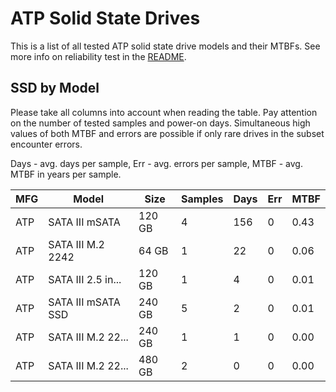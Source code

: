 ATP Solid State Drives
======================

This is a list of all tested ATP solid state drive models and their MTBFs. See
more info on reliability test in the [README](https://github.com/bsdhw/SMART).

SSD by Model
------------

Please take all columns into account when reading the table. Pay attention on the
number of tested samples and power-on days. Simultaneous high values of both MTBF
and errors are possible if only rare drives in the subset encounter errors.

Days - avg. days per sample,
Err  - avg. errors per sample,
MTBF - avg. MTBF in years per sample.

| MFG       | Model              | Size   | Samples | Days  | Err   | MTBF |
|-----------|--------------------|--------|---------|-------|-------|------|
| ATP       | SATA III mSATA     | 120 GB | 4       | 156   | 0     | 0.43   |
| ATP       | SATA III M.2 2242  | 64 GB  | 1       | 22    | 0     | 0.06   |
| ATP       | SATA III 2.5 in... | 120 GB | 1       | 4     | 0     | 0.01   |
| ATP       | SATA III mSATA SSD | 240 GB | 5       | 2     | 0     | 0.01   |
| ATP       | SATA III M.2 22... | 240 GB | 1       | 1     | 0     | 0.00   |
| ATP       | SATA III M.2 22... | 480 GB | 2       | 0     | 0     | 0.00   |
